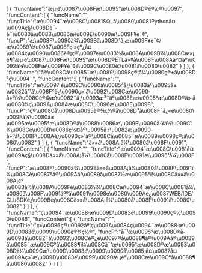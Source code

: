 [
	{
		"funcName":"æµ·é\u0087\u008Fæ\u0095°æ\u008D®è®¡ç®\u0097",
		"funcContent":[
			{
				"funcName":"",
				"funcTitle":"æ\u0094¯æ\u008C\u0081SQLã\u0080\u0081Pythonå¤\u009Aç§\u008Dè¯­è¨\u0080å\u0088\u0086æ\u009E\u0090æ\u009F¥è¯¢",
				"funcP":"æ\u008F\u0090ä¾\u009Bå\u008D³å¸­æ\u009F¥è¯¢/æ\u0089¹é\u0087\u008Fç¦»çº¿å¤\u0084ç\u0090\u0086è®¡ç®\u0097è\u0083½å\u008A\u009Bï¼\u008Cæ»¡è¶³æµ·é\u0087\u008Fæ\u0095°æ\u008D®ETLä»¥å\u008F\u008Aäº¤äº\u0092å¼\u008Fæ\u009F¥è¯¢é\u009C\u0080è¦\u0081ã\u0080\u0082"
			}
		]
	},
	{
		"funcName":"å®\u008Cå\u0085¨æ\u0089\u0098ç®¡å¼\u0080ç®±å\u008D³ç\u0094¨",
		"funcContent":[
			{
				"funcName":"",
				"funcTitle":"æ\u0097 é\u009C\u0080å\u0085³å¿\u0083åº\u0095å±\u0082å¹³å\u008F°è¿\u0090ç»´å\u0092\u008Cæ\u0090­å»ºï¼\u008Cè®©æ\u0082¨ä¸\u0093æ³¨äº\u008Eæ\u0095°æ\u008D®ä»·å\u0080¼ç\u009A\u0084æ\u008C\u0096æ\u008E\u0098",
				"funcP":"ç®\u0080å\u008D\u0095è®¾ç½®å\u008D³å\u008F¯å¿«é\u0080\u009Få¼\u0080å±\u0095æ\u0095°æ\u008D®å\u0088\u0086æ\u009E\u0090å·¥ä½\u009Cï¼\u008Cé\u009B\u0086ç¾¤åº\u0095å±\u0082æ\u0090­å»ºå\u008F\u008Aè¿\u0090ç»´å®\u008Cå\u0085¨æ\u0089\u0098ç®¡ã\u0080\u0082"
			}
		]
	},
	{
		"funcName":"ä»»å\u008A¡å¼\u0080å\u008F\u0091",
		"funcContent":[
			{
				"funcName":"",
				"funcTitle":"æ\u0094¯æ\u008C\u0081å¤\u009Aç§\u008Dä»»å\u008A¡å¼\u0080å\u008F\u0091æ\u0096¹å¼\u008F",
				"funcP":"æ\u008F\u0090ä¾\u009Bä»»å\u008A¡å¼\u0080å\u008F\u0091ï¼\u008Cè\u0087ªå®\u009Aä¹\u0089å\u0087½æ\u0095°ï¼\u008Cä»»å\u008A¡è°\u0083åº¦å\u008A\u009Fè\u0083½ï¼\u008Cæ\u0094¯æ\u008C\u0081å¼\u0080å\u008F\u0091äººå\u0091\u0098é\u0080\u009Aè¿\u0087WEB/IDE/CLI/SDKè¿\u009Bè¡\u008Cä»»å\u008A¡å¼\u0080å\u008F\u0091ã\u0080\u0082"
			}
		]
	},
	{
		"funcName":"ç\u0094¨æ\u0088·æ\u009D\u0083é\u0099\u0090ç®¡ç\u0090\u0086",
		"funcContent":[
			{
				"funcName":"",
				"funcTitle":"ç»\u0086ç²\u0092åº¦ç\u009A\u0084ç\u0094¨æ\u0088·æ\u009D\u0083é\u0099\u0090è®¾ç½®",
				"funcP":"å¯¹æ\u0095°æ\u008D®å­\u0098å\u0082¨å\u0092\u008Cè®¿é\u0097®å\u0088¶å®\u009Aå®\u0089å\u0085¨æ\u009Cºå\u0088¶ï¼\u008Cå¯¹æ\u0095°æ\u008D®æ\u0093\u008Dä½\u009Cæ\u009D\u0083é\u0099\u0090å\u0085·å¤\u0087å¤\u009Aç»´æ\u009D\u0083é\u0099\u0090æ ¡éª\u008Cæ\u009Cºå\u0088¶ã\u0080\u0082"
			}
		]
	}
]